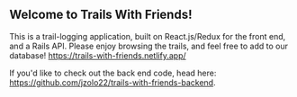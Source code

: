 ## Welcome to Trails With Friends!

This is a trail-logging application, built on React.js/Redux for the front end, and a Rails API.
Please enjoy browsing the trails, and feel free to add to our database!
https://trails-with-friends.netlify.app/

If you'd like to check out the back end code, head here: https://github.com/jzolo22/trails-with-friends-backend.
